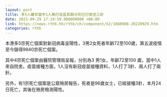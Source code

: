 ```yaml
---
layout: post
title: 多5人離世當中1人無打疫苗其餘分別已打兩至三針
date: 2022-09-29 17:19:59.000000000 +08:00
link: https://news.rthk.hk/rthk/ch/component/k2/1668986-20220929.htm
categories: rthk
---
```


本港多5宗死亡個案對新冠病毒呈陽性，3男2女死者年齡72至100歲，第五波疫情至今錄得9940宗死亡個案。

其中4宗死亡個案由醫院管理局呈報，分別為3 男1女，年齡72至100 歲，當中1人來自院舍。疫苗接種方面，1人沒有新冠疫苗接種資料，1人打了3針、兩人打了兩針。

另外，有1宗死亡個案是公眾殮房報告，死者是96歲女士，已經接種3針，本月24日死亡，其後在殮房檢測陽性。
